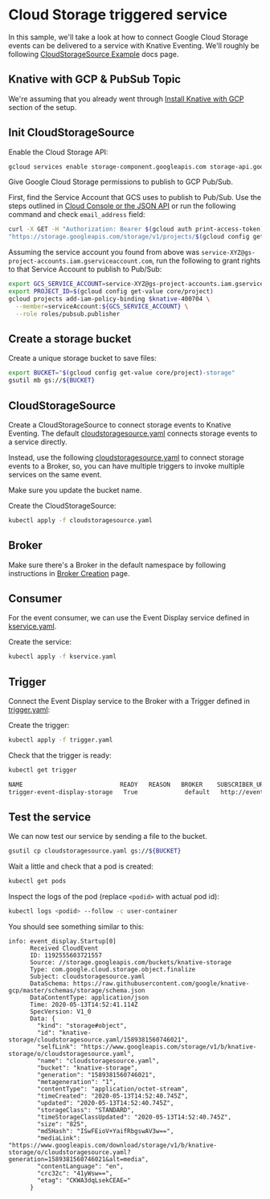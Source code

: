# Cloud Storage triggered service

In this sample, we'll take a look at how to connect Google Cloud Storage events
can be delivered to a service with Knative Eventing. We'll roughly be following
[CloudStorageSource
Example](https://github.com/google/knative-gcp/blob/master/docs/examples/cloudstoragesource/README.md)
docs page.

## Knative with GCP & PubSub Topic

We're assuming that you already went through [Install Knative with GCP](../setup/README.md) section of the setup.

## Init CloudStorageSource

Enable the Cloud Storage API:

```sh
gcloud services enable storage-component.googleapis.com storage-api.googleapis.com
```

Give Google Cloud Storage permissions to publish to GCP Pub/Sub.

First, find the Service Account that GCS uses to publish to Pub/Sub. Use the
steps outlined in [Cloud Console or the JSON
API](https://cloud.google.com/storage/docs/getting-service-account) or run the
following command and check `email_address` field:

```sh
curl -X GET -H "Authorization: Bearer $(gcloud auth print-access-token)" \
"https://storage.googleapis.com/storage/v1/projects/$(gcloud config get-value project)/serviceAccount"
```

Assuming the service account you found from above was
`service-XYZ@gs-project-accounts.iam.gserviceaccount.com`, run the following to
grant rights to that Service Account to publish to Pub/Sub:

```sh
export GCS_SERVICE_ACCOUNT=service-XYZ@gs-project-accounts.iam.gserviceaccount.com
export PROJECT_ID=$(gcloud config get-value core/project)
gcloud projects add-iam-policy-binding $knative-400704 \
  --member=serviceAccount:${GCS_SERVICE_ACCOUNT} \
  --role roles/pubsub.publisher
```

## Create a storage bucket

Create a unique storage bucket to save files:

```sh
export BUCKET="$(gcloud config get-value core/project)-storage"
gsutil mb gs://${BUCKET}
```

## CloudStorageSource

Create a CloudStorageSource to connect storage events to Knative Eventing. The
default
[cloudstoragesource.yaml](https://github.com/google/knative-gcp/blob/master/docs/examples/cloudstoragesource/cloudstoragesource.yaml)
connects storage events to a service directly.

Instead, use the following
[cloudstoragesource.yaml](../eventing/storage/cloudstoragesource.yaml) to
connect storage events to a Broker, so, you can have multiple triggers to invoke
multiple services on the same event.

Make sure you update the bucket name.

Create the CloudStorageSource:

```sh
kubectl apply -f cloudstoragesource.yaml
```

## Broker

Make sure there's a Broker in the default namespace by following instructions in
[Broker Creation](brokercreation.md) page.

## Consumer

For the event consumer, we can use the Event Display service defined in
[kservice.yaml](../eventing/storage/kservice.yaml).

Create the service:

```sh
kubectl apply -f kservice.yaml
```

## Trigger

Connect the Event Display service to the Broker with a Trigger defined in [trigger.yaml](../eventing/storage/trigger.yaml):

Create the trigger:

```sh
kubectl apply -f trigger.yaml
```

Check that the trigger is ready:

```sh
kubectl get trigger

NAME                           READY   REASON   BROKER    SUBSCRIBER_URI                                   AGE
trigger-event-display-storage   True             default   http://event-display.default.svc.cluster.local   95s
```

## Test the service

We can now test our service by sending a file to the bucket.

```sh
gsutil cp cloudstoragesource.yaml gs://${BUCKET}
```

Wait a little and check that a pod is created:

```sh
kubectl get pods
```

Inspect the logs of the pod (replace `<podid>` with actual pod id):

```sh
kubectl logs <podid> --follow -c user-container
```

You should see something similar to this:

```
info: event_display.Startup[0]
      Received CloudEvent
      ID: 1192555603721557
      Source: //storage.googleapis.com/buckets/knative-storage
      Type: com.google.cloud.storage.object.finalize
      Subject: cloudstoragesource.yaml
      DataSchema: https://raw.githubusercontent.com/google/knative-gcp/master/schemas/storage/schema.json
      DataContentType: application/json
      Time: 2020-05-13T14:52:41.114Z
      SpecVersion: V1_0
      Data: {
        "kind": "storage#object",
        "id": "knative-storage/cloudstoragesource.yaml/1589381560746021",
        "selfLink": "https://www.googleapis.com/storage/v1/b/knative-storage/o/cloudstoragesource.yaml",
        "name": "cloudstoragesource.yaml",
        "bucket": "knative-storage",
        "generation": "1589381560746021",
        "metageneration": "1",
        "contentType": "application/octet-stream",
        "timeCreated": "2020-05-13T14:52:40.745Z",
        "updated": "2020-05-13T14:52:40.745Z",
        "storageClass": "STANDARD",
        "timeStorageClassUpdated": "2020-05-13T14:52:40.745Z",
        "size": "825",
        "md5Hash": "ISwFEioV+YaifRbgswAV3w==",
        "mediaLink": "https://www.googleapis.com/download/storage/v1/b/knative-storage/o/cloudstoragesource.yaml?generation=1589381560746021&alt=media",
        "contentLanguage": "en",
        "crc32c": "41yWsw==",
        "etag": "CKWA3dqLsekCEAE="
      }
```
